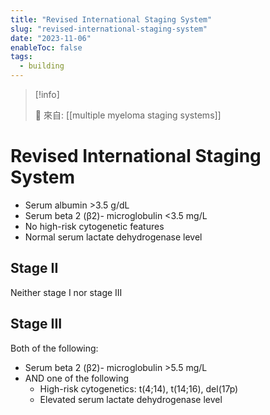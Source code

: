 ```yaml
---
title: "Revised International Staging System"
slug: "revised-international-staging-system"
date: "2023-11-06"
enableToc: false
tags:
  - building
---
```


> [!info]
>
> 🌱 來自: [[multiple myeloma staging systems]]

# Revised International Staging System

- Serum albumin >3.5 g/dL
- Serum beta 2 (β2)- microglobulin <3.5 mg/L
- No high-risk cytogenetic features
- Normal serum lactate dehydrogenase level

## Stage II 

Neither stage I nor stage III

## Stage III

Both of the following:
- Serum beta 2 (β2)- microglobulin >5.5 mg/L
- AND one of the following
    - High-risk cytogenetics: t(4;14), t(14;16), del(17p)
    - Elevated serum lactate dehydrogenase level
